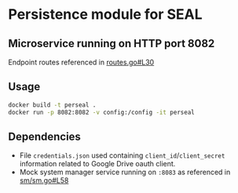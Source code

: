# Persistence module for SEAL
## Microservice running on HTTP port 8082
Endpoint routes referenced in [routes.go#L30](routes.go#L30)

## Usage

```bash
docker build -t perseal .
docker run -p 8082:8082 -v config:/config -it perseal
```

## Dependencies
- File `credentials.json` used containing `client_id`/`client_secret` information related to Google Drive oauth client.
- Mock system manager service running on `:8083` as referenced in [sm/sm.go#L58](sm/sm.go#L58)
